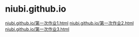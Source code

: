 # niubi.github.io
[niubi.github.io/第一次作业1.html]()
[niubi.github.io/第一次作业2.html]()
[niubi.github.io/第一次作业3.html]()
